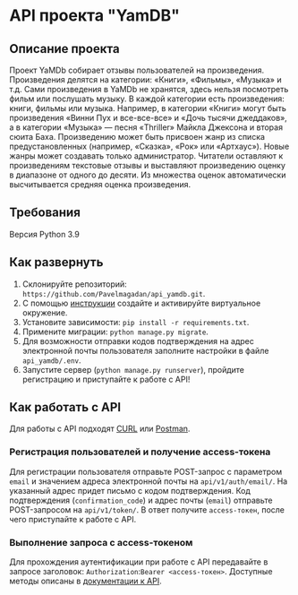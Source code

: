 # API проекта "YamDB"

## Описание проекта
Проект YaMDb собирает отзывы пользователей на произведения. Произведения делятся на категории: «Книги», «Фильмы», «Музыка» и т.д.
Сами произведения в YaMDb не хранятся, здесь нельзя посмотреть фильм или послушать музыку.
В каждой категории есть произведения: книги, фильмы или музыка. Например, в категории «Книги» могут быть произведения «Винни Пух и все-все-все» и «Дочь тысячи джеддаков», а в категории «Музыка» — песня «Thriller» Майкла Джексона и вторая сюита Баха. Произведению может быть присвоен жанр из списка предустановленных (например, «Сказка», «Рок» или «Артхаус»). Новые жанры может создавать только администратор.
Читатели оставляют к произведениям текстовые отзывы и выставляют произведению оценку в диапазоне от одного до десяти. Из множества оценок автоматически высчитывается средняя оценка произведения.

## Требования
Версия Python 3.9

## Как развернуть
1. Склонируйте репозиторий: ```https://github.com/Pavelmagadan/api_yamdb.git```.
2. С помощью [инструкции](https://python-scripts.com/virtualenv) создайте 
и активируйте виртуальное окружение.
3. Установите зависимости: ```pip install -r requirements.txt```.
4. Примените миграции: ```python manage.py migrate```.
5. Для возможности отправки кодов подтверждения на адрес электронной почты пользователя заполните настройки в файле ```api_yamdb/.env```.
6. Запустите сервер (```python manage.py runserver```), пройдите регистрацию и приступайте к работе с API!

## Как работать с API
Для работы с API подходят [CURL](https://losst.ru/kak-polzovatsya-curl) 
или [Postman](https://www.postman.com).

### Регистрация пользователей и получение access-токена
Для регистрации пользователя отправьте POST-запрос с параметром ```email``` и значением адреса электронной почты на ```api/v1/auth/email/```. На указанный адрес придет письмо с кодом подтверждения. Код подтверждения (```confirmation_code```) и адрес почты (```email```) отправьте POST-запросом на ```api/v1/token/```. В ответ получите ```access-токен```, после чего приступайте к работе с API.

### Выполнение запроса с access-токеном
Для прохождения аутентификации при работе с API передавайте в запросе заголовок: `Authorization`:`Bearer <access-токен>`.
Доступные методы описаны в [документации к API](http://localhost:8000/redoc/).
